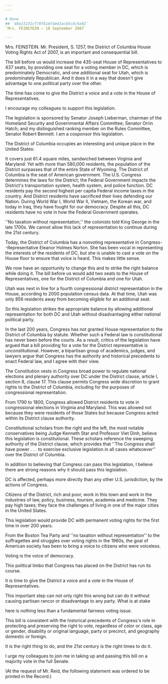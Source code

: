 ```yaml
---
---

# None
## `48e23231cf70fb16fde63ac85c8c5e02`
`Mrs. FEINSTEIN — 18 September 2007`

---
```



Mrs. FEINSTEIN. Mr. President, S. 1257, the District of Columbia 
House Voting Rights Act of 2007, is an important and consequential 
bill.

The bill before us would increase the 435-seat House of 
Representatives to 437 seats, by providing one seat for a voting member 
in DC, which is predominately Democratic, and one additional seat for 
Utah, which is predominately Republican. And it does it in a way that 
doesn't give advantage to one political party over the other.

The time has come to give the District a voice and a vote in the 
House of Representatives.

I encourage my colleagues to support this legislation.

The legislation is sponsored by Senator Joseph Lieberman, chairman of 
the Homeland Security and Governmental Affairs Committee; Senator Orrin 
Hatch; and my distinguished ranking member on the Rules Committee, 
Senator Robert Bennett. I am a cosponsor this legislation.

The District of Columbia occupies an interesting and unique place in 
the United States:

It covers just 61.4 square miles, sandwiched between Virginia and 
Maryland: Yet with more than 580,000 residents, the population of the 
District surpasses that of the entire State of Wyoming. The District of 
Columbia is the seat of American government. The U.S. Congress 
determines the laws for the District; the Federal Government impacts 
the District's transportation system, health system, and police 
function. DC residents pay the second highest per capita Federal income 
taxes in the country. And District residents have sacrificed their 
lives defending our Nation. During World War I, World War II, Vietnam, 
the Korean war, and today in Iraq, they have fought for our democracy. 
Despite all this, DC residents have no vote in how the Federal 
Government operates.

''No taxation without representation,'' the colonists told King 
George in the late 1700s. We cannot allow this lack of representation 
to continue during the 21st century.

Today, the District of Columbia has a nonvoting representative in 
Congress--Representative Eleanor Holmes Norton. She has been vocal in 
representing the interests of the residents of DC, but she is unable to 
cast a vote on the House floor to ensure that voice is heard. This 
makes little sense.

We now have an opportunity to change this and to strike the right 
balance while doing it. The bill before us would add two seats to the 
House of Representatives, one for the District of Columbia and one for 
Utah.

Utah was next in line for a fourth congressional district 
representation in the House, according to 2000 population census data. 
At that time, Utah was only 856 residents away from becoming eligible 
for an additional seat.

So this legislation strikes the appropriate balance by allowing 
additional representation for both DC and Utah without disadvantaging 
either national political party.

In the last 200 years, Congress has not granted House representation 
to the District of Columbia by statute. Whether such a Federal law is 
constitutional has never been before the courts. As a result, critics 
of the legislation have argued that a bill providing for a vote for the 
District representative is unconstitutional. However, a bipartisan 
group of academics, judges, and lawyers argue that Congress has the 
authority and historical precedents to enact Federal law, and I agree 
with their view.

The Constitution vests in Congress broad power to regulate national 
elections and plenary authority over DC under the District clause, 
article I, section 8, clause 17. This clause permits Congress wide 
discretion to grant rights to the District of Columbia, including for 
the purposes of congressional representation.

From 1790 to 1800, Congress allowed District residents to vote in 
congressional elections in Virginia and Maryland. This was allowed not 
because they were residents of those States but because Congress acted 
within its District clause authority.

Constitutional scholars from the right and the left, the most notable 
conservatives being Judge Kenneth Star and Professor Viet Dinh, believe 
this legislation is constitutional. These scholars reference the 
sweeping authority of the District clause, which provides that ''The 
Congress shall have power . . . to exercise exclusive legislation in 
all cases whatsoever'' over the District of Columbia.

In addition to believing that Congress can pass this legislation, I 
believe there are strong reasons why it should pass this legislation.

DC is affected, perhaps more directly than any other U.S. 
jurisdiction, by the actions of Congress.

Citizens of the District, rich and poor, work in this town and work 
in the industries of law, policy, business, tourism, academia and 
medicine. They pay high taxes; they face the challenges of living in 
one of the major cities in the United States.

This legislation would provide DC with permanent voting rights for 
the first time in over 200 years.

From the Boston Tea Party and ''no taxation without representation'' 
to the suffragettes and struggles over voting rights in the 1960s, the 
goal of American society has been to bring a voice to citizens who were 
voiceless.

Voting is the voice of democracy.

This political limbo that Congress has placed on the District has run 
its course.

It is time to give the District a voice and a vote in the House of 
Representatives.

This important step can not only right this wrong but can do it 
without causing partisan rancor or disadvantage to any party. What is 
at stake


here is nothing less than a fundamental fairness voting issue.

This bill is consistent with the historical precedents of Congress's 
role in protecting and preserving the right to vote, regardless of 
color or class, age or gender, disability or original language, party 
or precinct, and geography domestic or foreign.

It is the right thing to do, and the 21st century is the right times 
to do it.

I urge my colleagues to join me in taking up and passing this bill on 
a majority vote in the full Senate.

(At the request of Mr. Reid, the following statement was ordered to 
be printed in the Record.)